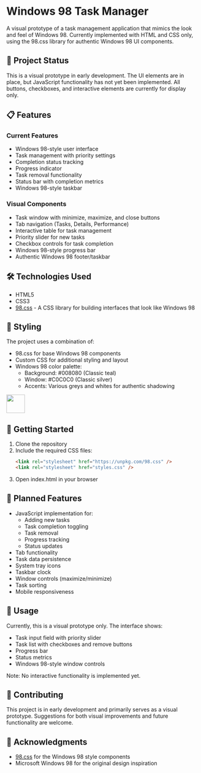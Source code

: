 # Windows 98 Task Manager

A visual prototype of a task management application that mimics the look and feel of Windows 98. Currently implemented with HTML and CSS only, using the 98.css library for authentic Windows 98 UI components.

## 🚧 Project Status

This is a visual prototype in early development. The UI elements are in place, but JavaScript functionality has not yet been implemented. All buttons, checkboxes, and interactive elements are currently for display only.

## 📋 Features

### Current Features
- Windows 98-style user interface
- Task management with priority settings
- Completion status tracking
- Progress indicator
- Task removal functionality
- Status bar with completion metrics
- Windows 98-style taskbar

### Visual Components
- Task window with minimize, maximize, and close buttons
- Tab navigation (Tasks, Details, Performance)
- Interactive table for task management
- Priority slider for new tasks
- Checkbox controls for task completion
- Windows 98-style progress bar
- Authentic Windows 98 footer/taskbar

## 🛠 Technologies Used
- HTML5
- CSS3
- [98.css]([https://unpkg.com/98.css](https://i.postimg.cc/02nX75MG/Screenshot-2025-01-26-at-9-01-56-PM.png)) - A CSS library for building interfaces that look like Windows 98

## 🎨 Styling

The project uses a combination of:
- 98.css for base Windows 98 components
- Custom CSS for additional styling and layout
- Windows 98 color palette:
  - Background: #008080 (Classic teal)
  - Window: #C0C0C0 (Classic silver)
  - Accents: Various greys and whites for authentic shadowing
<img src="https://i.postimg.cc/02nX75MG/Screenshot-2025-01-26-at-9-01-56-PM.png" width="48">

## 🚀 Getting Started

1. Clone the repository
2. Include the required CSS files:
    ```html
    <link rel="stylesheet" href="https://unpkg.com/98.css" />
    <link rel="stylesheet" href="styles.css" />
    ```
3. Open index.html in your browser

## 📝 Planned Features
- JavaScript implementation for:
  - Adding new tasks
  - Task completion toggling
  - Task removal
  - Progress tracking
  - Status updates
- Tab functionality
- Task data persistence
- System tray icons
- Taskbar clock
- Window controls (maximize/minimize)
- Task sorting
- Mobile responsiveness

## 🎯 Usage

Currently, this is a visual prototype only. The interface shows:
- Task input field with priority slider
- Task list with checkboxes and remove buttons
- Progress bar
- Status metrics
- Windows 98-style window controls

Note: No interactive functionality is implemented yet.

## 🤝 Contributing

This project is in early development and primarily serves as a visual prototype. Suggestions for both visual improvements and future functionality are welcome.

## 🙏 Acknowledgments
- [98.css](https://github.com/jdan/98.css) for the Windows 98 style components
- Microsoft Windows 98 for the original design inspiration
